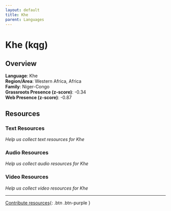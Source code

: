 ```yaml
---
layout: default
title: Khe
parent: Languages
---
```


# Khe (kqg)

## Overview

**Language**: Khe  
**Region/Area**: Western Africa, Africa  
**Family**: Niger-Congo  
**Grassroots Presence (z-score)**: -0.34  
**Web Presence (z-score)**: -0.87  

## Resources

### Text Resources
*Help us collect text resources for Khe*

### Audio Resources
*Help us collect audio resources for Khe*

### Video Resources
*Help us collect video resources for Khe*

---

[Contribute resources](https://forms.office.com/e/1SfLJx3u1r){: .btn .btn-purple }
